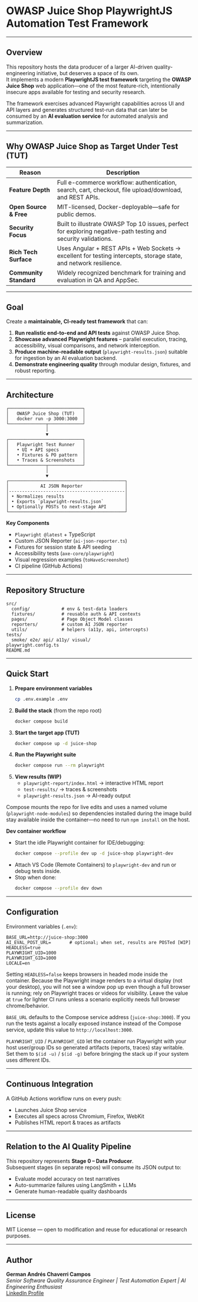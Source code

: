 # OWASP Juice Shop PlaywrightJS Automation Test Framework

---

## Overview
This repository hosts the data producer of a larger AI-driven quality-engineering initiative, but deserves a space of its own.  
It implements a modern **PlaywrightJS test framework** targeting the **OWASP Juice Shop** web application—one of the most feature-rich, intentionally insecure apps available for testing and security research.

The framework exercises advanced Playwright capabilities across UI and API layers and generates structured test-run data that can later be consumed by an **AI evaluation service** for automated analysis and summarization.

---

## Why OWASP Juice Shop as Target Under Test (TUT)

| Reason | Description |
|--------|--------------|
| **Feature Depth** | Full e-commerce workflow: authentication, search, cart, checkout, file upload/download, and REST APIs. |
| **Open Source & Free** | MIT-licensed, Docker-deployable—safe for public demos. |
| **Security Focus** | Built to illustrate OWASP Top 10 issues, perfect for exploring negative-path testing and security validations. |
| **Rich Tech Surface** | Uses Angular + REST APIs + Web Sockets → excellent for testing intercepts, storage state, and network resilience. |
| **Community Standard** | Widely recognized benchmark for training and evaluation in QA and AppSec. |

---

## Goal
Create a **maintainable, CI-ready test framework** that can:

1. **Run realistic end-to-end and API tests** against OWASP Juice Shop.  
2. **Showcase advanced Playwright features** – parallel execution, tracing, accessibility, visual comparisons, and network interception.  
3. **Produce machine-readable output** (`playwright-results.json`) suitable for ingestion by an AI evaluation backend.
4. **Demonstrate engineering quality** through modular design, fixtures, and robust reporting.

---

## Architecture

```
┌────────────────────────────┐
│   OWASP Juice Shop (TUT)   │
│   docker run -p 3000:3000  │
└──────────────┬─────────────┘
               │
               ▼
┌────────────────────────────┐
│   Playwright Test Runner   │
│   • UI + API specs         │
│   • Fixtures & PO pattern  │
│   • Traces & Screenshots   │
└──────────────┬─────────────┘
               │
               ▼
┌────────────────────────────────────────────┐
│            AI JSON Reporter                │
│--------------------------------------------│
│ • Normalizes results                       │
│ • Exports `playwright-results.json`        │
│ • Optionally POSTs to next-stage API       │
└────────────────────────────────────────────┘

```

**Key Components**
- `Playwright @latest` + TypeScript
- Custom JSON Reporter (`ai-json-reporter.ts`)
- Fixtures for session state & API seeding
- Accessibility tests (`axe-core/playwright`)
- Visual regression examples (`toHaveScreenshot`)
- CI pipeline (GitHub Actions)

---

## Repository Structure
```
src/
  config/            # env & test-data loaders
  fixtures/          # reusable auth & API contexts
  pages/             # Page Object Model classes
  reporters/         # custom AI JSON reporter
  utils/             # helpers (a11y, api, intercepts)
tests/
  smoke/ e2e/ api/ a11y/ visual/
playwright.config.ts
README.md
```

---

## Quick Start

1. **Prepare environment variables**
   ```bash
   cp .env.example .env
   ```
2. **Build the stack** (from the repo root)
   ```bash
   docker compose build
   ```
3. **Start the target app (TUT)**
   ```bash
   docker compose up -d juice-shop
   ```
4. **Run the Playwright suite**
   ```bash
   docker compose run --rm playwright
   ```
5. **View results (WIP)**
   - `playwright-report/index.html` → interactive HTML report  
   - `test-results/` → traces & screenshots  
   - `playwright-results.json` → AI-ready output

Compose mounts the repo for live edits and uses a named volume (`playwright-node-modules`) so dependencies installed during the image build stay available inside the container—no need to run `npm install` on the host.

**Dev container workflow**
- Start the idle Playwright container for IDE/debugging:
  ```bash
  docker compose --profile dev up -d juice-shop playwright-dev
  ```
- Attach VS Code (Remote Containers) to `playwright-dev` and run or debug tests inside.
- Stop when done:
  ```bash
  docker compose --profile dev down
  ```

---

## Configuration
Environment variables (`.env`):
```env
BASE_URL=http://juice-shop:3000
AI_EVAL_POST_URL=       # optional; when set, results are POSTed [WIP]
HEADLESS=true
PLAYWRIGHT_UID=1000
PLAYWRIGHT_GID=1000
LOCALE=en
```

Setting `HEADLESS=false` keeps browsers in headed mode inside the container. Because the Playwright image renders to a virtual display (not your desktop), you will not see a window pop up even though a full browser is running; rely on Playwright traces or videos for visibility. Leave the value at `true` for lighter CI runs unless a scenario explicitly needs full browser chrome/behavior.

`BASE_URL` defaults to the Compose service address (`juice-shop:3000`). If you run the tests against a locally exposed instance instead of the Compose service, update this value to `http://localhost:3000`.

`PLAYWRIGHT_UID` / `PLAYWRIGHT_GID` let the container run Playwright with your host user/group IDs so generated artifacts (reports, traces) stay writable. Set them to `$(id -u)` / `$(id -g)` before bringing the stack up if your system uses different IDs.

---

## Continuous Integration
A GitHub Actions workflow runs on every push:
- Launches Juice Shop service
- Executes all specs across Chromium, Firefox, WebKit
- Publishes HTML report & traces as artifacts

---

## Relation to the AI Quality Pipeline
This repository represents **Stage 0 – Data Producer**.  
Subsequent stages (in separate repos) will consume its JSON output to:
- Evaluate model accuracy on test narratives  
- Auto-summarize failures using LangSmith + LLMs  
- Generate human-readable quality dashboards  

---

## License
MIT License — open to modification and reuse for educational or research purposes.

---

## Author
**German Andrés Chaverri Campos**  
*Senior Software Quality Assurance Engineer | Test Automation Expert | AI Engineering Enthusiast*  
[LinkedIn Profile](https://www.linkedin.com/in/german-chaverri-campos/)
